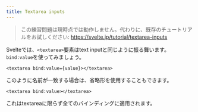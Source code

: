 ```yaml
---
title: Textarea inputs
---
```


> この練習問題は現時点では動作しません。代わりに、既存のチュートリアルをお試しください: https://svelte.jp/tutorial/textarea-inputs

Svelteでは、`<textarea>`要素はtext inputと同じように振る舞います。`bind:value`を使ってみましょう。

```svelte
<textarea bind:value={value}></textarea>
```

このように名前が一致する場合は、省略形を使用することもできます。

```svelte
<textarea bind:value></textarea>
```

これはtextareaに限らず全てのバインディングに適用されます。
